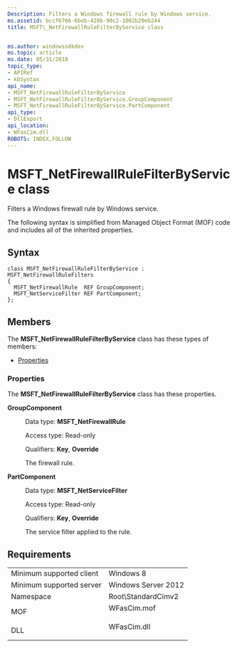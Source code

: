```yaml
---
Description: Filters a Windows firewall rule by Windows service.
ms.assetid: bccf6766-6beb-428b-90c2-1002b20eb244
title: MSFT\_NetFirewallRuleFilterByService class


ms.author: windowssdkdev
ms.topic: article
ms.date: 05/31/2018
topic_type: 
- APIRef
- kbSyntax
api_name: 
- MSFT_NetFirewallRuleFilterByService
- MSFT_NetFirewallRuleFilterByService.GroupComponent
- MSFT_NetFirewallRuleFilterByService.PartComponent
api_type: 
- DllExport
api_location: 
- WFasCim.dll
ROBOTS: INDEX,FOLLOW
---
```


# MSFT\_NetFirewallRuleFilterByService class

Filters a Windows firewall rule by Windows service.

The following syntax is simplified from Managed Object Format (MOF) code and includes all of the inherited properties.

## Syntax

``` syntax
class MSFT_NetFirewallRuleFilterByService : MSFT_NetFirewallRuleFilters
{
  MSFT_NetFirewallRule  REF GroupComponent;
  MSFT_NetServiceFilter REF PartComponent;
};
```

## Members

The **MSFT\_NetFirewallRuleFilterByService** class has these types of members:

-   [Properties](#properties)

### Properties

The **MSFT\_NetFirewallRuleFilterByService** class has these properties.

<dl> <dt>

**GroupComponent**
</dt> <dd> <dl> <dt>

Data type: **MSFT\_NetFirewallRule**
</dt> <dt>

Access type: Read-only
</dt> <dt>

Qualifiers: **Key**, **Override**
</dt> </dl>

The firewall rule.

</dd> <dt>

**PartComponent**
</dt> <dd> <dl> <dt>

Data type: **MSFT\_NetServiceFilter**
</dt> <dt>

Access type: Read-only
</dt> <dt>

Qualifiers: **Key**, **Override**
</dt> </dl>

The service filter applied to the rule.

</dd> </dl>

## Requirements



|                                     |                                                                                        |
|-------------------------------------|----------------------------------------------------------------------------------------|
| Minimum supported client<br/> | Windows 8<br/>                                                                   |
| Minimum supported server<br/> | Windows Server 2012<br/>                                                         |
| Namespace<br/>                | Root\\StandardCimv2<br/>                                                         |
| MOF<br/>                      | <dl> <dt>WFasCim.mof</dt> </dl> |
| DLL<br/>                      | <dl> <dt>WFasCim.dll</dt> </dl> |



 

 




